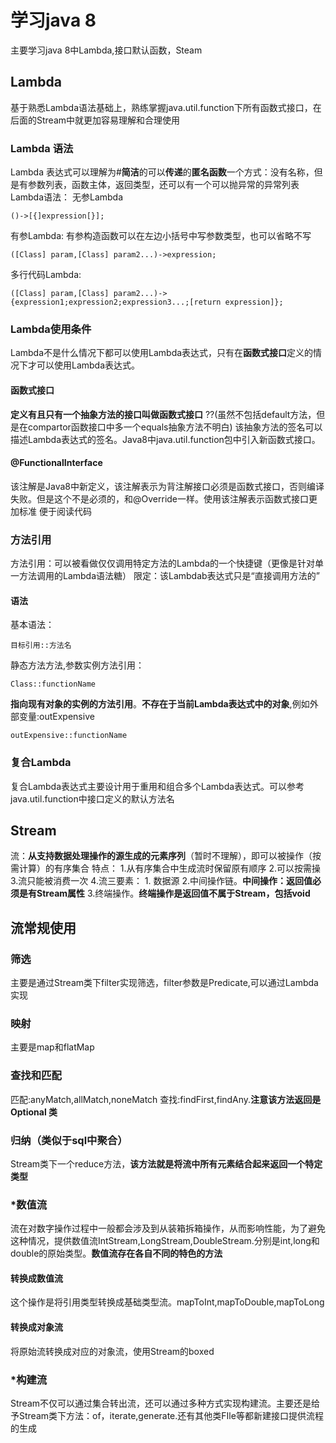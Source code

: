 # 学习java 8
 主要学习java 8中Lambda,接口默认函数，Steam
## Lambda
基于熟悉Lambda语法基础上，熟练掌握java.util.function下所有函数式接口，在后面的Stream中就更加容易理解和合理使用
### Lambda 语法
Lambda 表达式可以理解为#**简洁**的可以**传递**的**匿名函数**一个方式：没有名称，但是有参数列表，函数主体，返回类型，还可以有一个可以抛异常的异常列表
Lambda语法：
无参Lambda
```
()->[{]expression[}];
```
有参Lambda:
有参构造函数可以在左边小括号中写参数类型，也可以省略不写
```
([Class] param,[Class] param2...)->expression;
```
多行代码Lambda:
```
([Class] param,[Class] param2...)->{expression1;expression2;expression3...;[return expression]};
```

### Lambda使用条件
Lambda不是什么情况下都可以使用Lambda表达式，只有在**函数式接口**定义的情况下才可以使用Lambda表达式。
#### 函数式接口
**定义有且只有一个抽象方法的接口叫做函数式接口** ??(虽然不包括default方法，但是在compartor函数接口中多一个equals抽象方法不明白)
该抽象方法的签名可以描述Lambda表达式的签名。Java8中java.util.function包中引入新函数式接口。
#### @FunctionalInterface
该注解是Java8中新定义，该注解表示为背注解接口必须是函数式接口，否则编译失败。但是这个不是必须的，和@Override一样。使用该注解表示函数式接口更加标准
便于阅读代码

### 方法引用
方法引用：可以被看做仅仅调用特定方法的Lambda的一个快捷键（更像是针对单一方法调用的Lambda语法糖）
限定：该Lambdab表达式只是“直接调用方法的”
#### 语法
基本语法：
```
目标引用::方法名
```
静态方法方法,参数实例方法引用：
```
Class::functionName
```
**指向现有对象的实例的方法引用**。**不存在于当前Lambda表达式中的对象**,例如外部变量:outExpensive
```
outExpensive::functionName
```

### 复合Lambda
复合Lambda表达式主要设计用于重用和组合多个Lambda表达式。可以参考java.util.function中接口定义的默认方法名

## Stream
流：**从支持数据处理操作的源生成的元素序列**（暂时不理解），即可以被操作（按需计算）的有序集合
特点：
1.从有序集合中生成流时保留原有顺序
2.可以按需操
3.流只能被消费一次
4.流三要素：
    1. 数据源
    2.中间操作链。**中间操作：返回值必须是有Stream属性**
    3.终端操作。**终端操作是返回值不属于Stream，包括void**

## 流常规使用

### 筛选
主要是通过Stream类下filter实现筛选，filter参数是Predicate,可以通过Lambda实现
### 映射
主要是map和flatMap
### 查找和匹配
匹配:anyMatch,allMatch,noneMatch 
查找:findFirst,findAny.**注意该方法返回是Optional 类**
### 归纳（类似于sql中聚合）
Stream类下一个reduce方法，**该方法就是将流中所有元素结合起来返回一个特定类型**
###  \*数值流 
流在对数字操作过程中一般都会涉及到从装箱拆箱操作，从而影响性能，为了避免这种情况，提供数值流IntStream,LongStream,DoubleStream.分别是int,long和double的原始类型。**数值流存在各自不同的特色的方法**
#### 转换成数值流
这个操作是将引用类型转换成基础类型流。mapToInt,mapToDouble,mapToLong
#### 转换成对象流
将原始流转换成对应的对象流，使用Stream的boxed

### \*构建流
Stream不仅可以通过集合转出流，还可以通过多种方式实现构建流。主要还是给予Stream类下方法：of，iterate,generate.还有其他类FIle等都新建接口提供流程的生成


